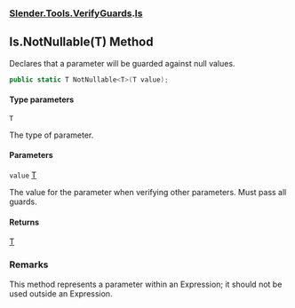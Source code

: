 ### [Slender.Tools.VerifyGuards](Slender.Tools.VerifyGuards.md 'Slender.Tools.VerifyGuards').[Is](Slender.Tools.VerifyGuards.Is.md 'Slender.Tools.VerifyGuards.Is')

## Is.NotNullable<T>(T) Method

Declares that a parameter will be guarded against null values.

```csharp
public static T NotNullable<T>(T value);
```
#### Type parameters

<a name='Slender.Tools.VerifyGuards.Is.NotNullable_T_(T).T'></a>

`T`

The type of parameter.
#### Parameters

<a name='Slender.Tools.VerifyGuards.Is.NotNullable_T_(T).value'></a>

`value` [T](Slender.Tools.VerifyGuards.Is.NotNullable_T_(T).md#Slender.Tools.VerifyGuards.Is.NotNullable_T_(T).T 'Slender.Tools.VerifyGuards.Is.NotNullable<T>(T).T')

The value for the parameter when verifying other parameters. Must pass all guards.

#### Returns
[T](Slender.Tools.VerifyGuards.Is.NotNullable_T_(T).md#Slender.Tools.VerifyGuards.Is.NotNullable_T_(T).T 'Slender.Tools.VerifyGuards.Is.NotNullable<T>(T).T')

### Remarks
This method represents a parameter within an Expression; it should not be used outside an Expression.